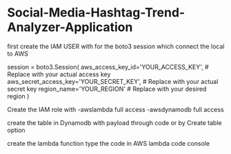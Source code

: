 # Social-Media-Hashtag-Trend-Analyzer-Application
first create the IAM USER with  for the boto3 session which connect the local to AWS

session = boto3.Session(
    aws_access_key_id='YOUR_ACCESS_KEY',     # Replace with your actual access key
    aws_secret_access_key='YOUR_SECRET_KEY', # Replace with your actual secret key
    region_name='YOUR_REGION'                 # Replace with your desired region
)


Create the IAM role with 
  -awslambda full access
  -awsdynamodb full access

create the table in Dynamodb with payload through code or by Create table option

create the lambda function type the code in AWS lambda code console 
